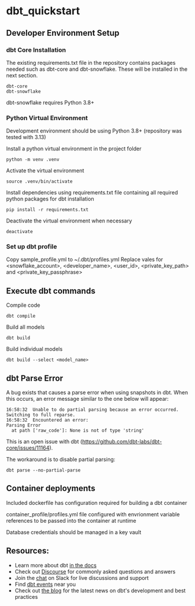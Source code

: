 # dbt_quickstart

## Developer Environment Setup

### dbt Core Installation
The existing requirements.txt file in the repository contains packages needed such as dbt-core and dbt-snowflake.  These will be installed in the next section.

```
dbt-core
dbt-snowflake
```

dbt-snowflake requires Python 3.8+

### Python Virtual Environment

Development environment should be using Python 3.8+ (repository was tested with 3.13)

Install a python virtual environment in the project folder
```
python -m venv .venv
```

Activate the virtual environment
```
source .venv/bin/activate
```

Install dependencies using requirements.txt file containing all required python packages for dbt installation
```
pip install -r requirements.txt
```


Deactivate the virtual environment when necessary
```
deactivate
```


### Set up dbt profile

Copy sample_profile.yml to ~/.dbt/profiles.yml
Replace vales for <snowflake_account>, <developer_name>, <user_id>, <private_key_path> and <private_key_passphrase>

## Execute dbt commands

Compile code
```
dbt compile
```

Build all models
```
dbt build
```

Build individual models
```
dbt build --select <model_name>
```

## dbt Parse Error

A bug exists that causes a parse error when using snapshots in dbt.  When this occurs, an error message similar to the one below will appear:

```
16:58:32  Unable to do partial parsing because an error occurred. Switching to full reparse.
16:58:32  Encountered an error:
Parsing Error
  at path ['raw_code']: None is not of type 'string'
```

This is an open issue with dbt (https://github.com/dbt-labs/dbt-core/issues/11164).

The workaround is to disable partial parsing:

```
dbt parse --no-partial-parse
```

## Container deployments

Included dockerfile has configuration required for building a dbt container

container_profile/profiles.yml file configured with envrionment variable references to be passed into the container at runtime

Database credentials should be managed in a key vault


## Resources:
- Learn more about dbt [in the docs](https://docs.getdbt.com/docs/introduction)
- Check out [Discourse](https://discourse.getdbt.com/) for commonly asked questions and answers
- Join the [chat](https://community.getdbt.com/) on Slack for live discussions and support
- Find [dbt events](https://events.getdbt.com) near you
- Check out [the blog](https://blog.getdbt.com/) for the latest news on dbt's development and best practices
